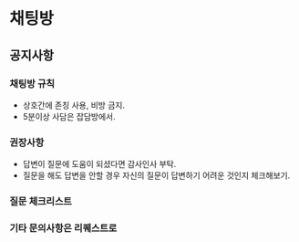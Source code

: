 # 채팅방

## 공지사항


### 채팅방 규칙

- 상호간에 존칭 사용, 비방 금지.
- 5분이상 사담은 잡담방에서.

### 권장사항

- 답변이 질문에 도움이 되셨다면 감사인사 부탁.
- 질문을 해도 답변을 안할 경우 자신의 질문이 답변하기 어려운 것인지 체크해보기.

### 질문 체크리스트
 

### 기타 문의사항은 리퀘스트로
<!--stackedit_data:
eyJoaXN0b3J5IjpbLTE0NDc5NjYxNyw1Mjg2OTMxMDksNzMyNz
gxMTMyXX0=
-->